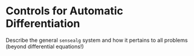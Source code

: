 # Controls for Automatic Differentiation

Describe the general `sensealg` system and how it pertains to all problems
(beyond differential equations!)
